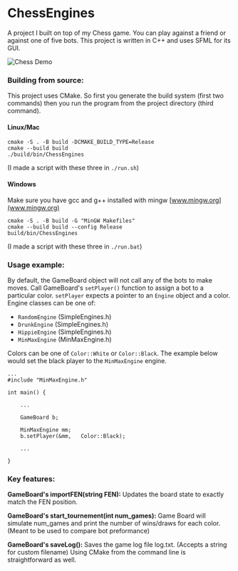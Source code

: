 # ChessEngines

A project I built on top of my Chess game. You can play against a friend or against one of five bots. This project is written in C++ and uses SFML for its GUI.

![Chess Demo](src/chess_game_vid.gif)

### Building from source:

This project uses CMake. So first you generate the build system (first two commands) then you run the program from the project directory (third command).

#### Linux/Mac

```
cmake -S . -B build -DCMAKE_BUILD_TYPE=Release
cmake --build build
./build/bin/ChessEngines
```

(I made a script with these three in `./run.sh`)

#### Windows

Make sure you have gcc and g++ installed with mingw [www.mingw.org](www.mingw.org)

```
cmake -S . -B build -G "MinGW Makefiles"
cmake --build build --config Release
build/bin/ChessEngines
```

(I made a script with these three in `./run.bat`)

### Usage example:

By default, the GameBoard object will not call any of the bots to make moves. Call GameBoard's `setPlayer()` function to assign a bot to a particular color. `setPlayer` expects a pointer to an `Engine` object and a color. Engine classes can be one of:

- `RandomEngine` (SimpleEngines.h)
- `DrunkEngine` (SimpleEngines.h)
- `HippieEngine` (SimpleEngines.h)
- `MinMaxEngine` (MinMaxEngine.h)

Colors can be one of `Color::White` or `Color::Black`. The example below would set the black player to the `MinMaxEngine` engine.


```
...
#include "MinMaxEngine.h"

int main() {

    ...

    GameBoard b;

    MinMaxEngine mm;
    b.setPlayer(&mm,   Color::Black);

    ...

}
```

### Key features:

**GameBoard's importFEN(string FEN):** Updates the board state to exactly match the FEN position.

**GameBoard's start_tournement(int num_games):** Game Board will simulate num_games and print the number of wins/draws for each color. (Meant to be used to compare bot preformance)

**GameBoard's saveLog():** Saves the game log file log.txt. (Accepts a string for custom filename)
Using CMake from the command line is straightforward as well.